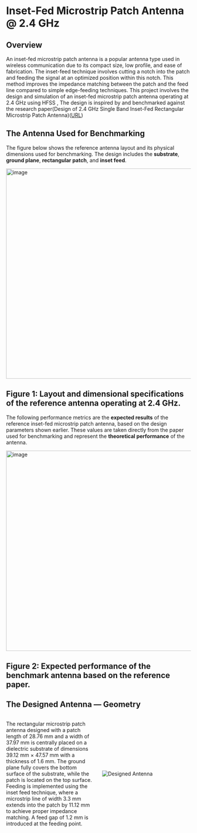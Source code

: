 # Inset-Fed Microstrip Patch Antenna @ 2.4 GHz

## Overview
An inset-fed microstrip patch antenna is a popular antenna type used in wireless communication due to its compact size, low profile, and ease of fabrication. The inset-feed technique involves cutting a notch into the patch and feeding the signal at an optimized position within this notch. This method improves the impedance matching between the patch and the feed line compared to simple edge-feeding techniques.
This project involves the design and simulation of an inset-fed microstrip patch antenna operating at 2.4 GHz using HFSS ,
The design is inspired by and benchmarked against the research paper(Design of 2.4 GHz Single Band Inset-Fed Rectangular Microstrip Patch Antenna)([URL](https://www.researchgate.net/publication/379504173_Design_Of_24_GHZ_Single_Band_Inset-Fed_Rectangular_Microstrip_Patch_Antenna))

## The Antenna Used for Benchmarking

The figure below shows the reference antenna layout and its physical dimensions used for benchmarking. The design includes the **substrate**, **ground plane**, **rectangular patch**, and **inset feed**.

<img width="1411" height="573" alt="image" src="https://github.com/user-attachments/assets/ab94611d-d4cd-4755-bf62-7b90bef69f48" />

 **Figure 1**: Layout and dimensional specifications of the reference antenna operating at 2.4 GHz.
---

The following performance metrics are the **expected results** of the reference inset-fed microstrip patch antenna, based on the design parameters shown earlier. These values are taken directly from the paper used for benchmarking and represent the **theoretical performance** of the antenna.

<img width="1409" height="546" alt="image" src="https://github.com/user-attachments/assets/c62bb86d-8126-4c8d-9679-e86dc6257598" />

 **Figure 2**: Expected performance of the benchmark antenna based on the reference paper.
---
## The Designed Antenna — Geometry

<div style="display: flex; align-items: center; gap: 20px;">
  <div style="flex: 1;">
    <p>
      The rectangular microstrip patch antenna designed with a patch length of 28.76 mm and a width of 37.97 mm is centrally placed on a dielectric substrate of dimensions 39.12 mm × 47.57 mm with a thickness of 1.6 mm. The ground plane fully covers the bottom surface of the substrate, while the patch is located on the top surface.
      Feeding is implemented using the inset feed technique, where a microstrip line of width 3.3 mm extends into the patch by 11.12 mm to achieve proper impedance matching. A feed gap of 1.2 mm is introduced at the feeding point.
    </p>
  </div>
  <div style="flex: 1;">
    <img src="images/designed-antenna.png" alt="Designed Antenna" style="max-width: 100%; height: auto;">
  </div>
</div>
